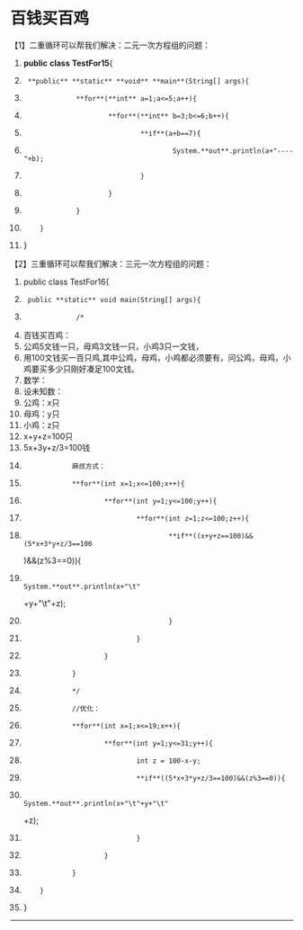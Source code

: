 ﻿
# 百钱买百鸡

【1】二重循环可以帮我们解决：二元一次方程组的问题： 




1.  **public** **class** **TestFor15**{
2.      **public** **static** **void** **main**(String[] args){
3.                  **for**(**int** a=1;a<=5;a++){
4.                          **for**(**int** b=3;b<=6;b++){
5.                                  **if**(a+b==7){
6.                                          System.**out**.println(a+"----"+b);
7.                                  }
8.                          }
9.                  }
10.         }
11. } 

【2】三重循环可以帮我们解决：三元一次方程组的问题： 




1.  public class TestFor16{
2.      public **static** void main(String[] args){
3.                  /*
4.  百钱买百鸡：
5.  公鸡5文钱一只，母鸡3文钱一只，小鸡3只一文钱，
6.  用100文钱买一百只鸡,其中公鸡，母鸡，小鸡都必须要有，问公鸡，母鸡，小鸡要买多少只刚好凑足100文钱。
7.  数学：
8.  设未知数：
9.  公鸡：x只
10. 母鸡：y只
11. 小鸡：z只
12. x+y+z=100只
13. 5x+3y+z/3=100钱
14.                 麻烦方式：
15.                 **for**(int x=1;x<=100;x++){
16.                         **for**(int y=1;y<=100;y++){
17.                                 **for**(int z=1;z<=100;z++){
18.                                         **if**((x+y+z==100)&&(5*x+3*y+z/3==100
    )&&(z%3==0)){
19.                                                 System.**out**.println(x+"\t"
    \+y+"\t"+z);
20.                                         }
21.                                 }
22.                         }
23.                 }
24.                 */
25.                 //优化：
26.                 **for**(int x=1;x<=19;x++){
27.                         **for**(int y=1;y<=31;y++){
28.                                 int z = 100-x-y;
29.                                 **if**((5*x+3*y+z/3==100)&&(z%3==0)){
30.                                         System.**out**.println(x+"\t"+y+"\t"
    \+z);
31.                                 } 
32.                         }
33.                 }
34.         }
35. }

 



------------------------------------------------------------


